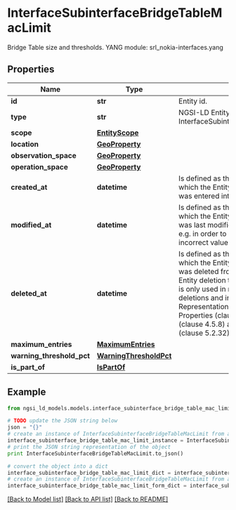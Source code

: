 # InterfaceSubinterfaceBridgeTableMacLimit

Bridge Table size and thresholds.  YANG module: srl_nokia-interfaces.yang 

## Properties

Name | Type | Description | Notes
------------ | ------------- | ------------- | -------------
**id** | **str** | Entity id.  | [optional] 
**type** | **str** | NGSI-LD Entity identifier. It has to be InterfaceSubinterfaceBridgeTableMacLimit. | [default to 'InterfaceSubinterfaceBridgeTableMacLimit']
**scope** | [**EntityScope**](EntityScope.md) |  | [optional] 
**location** | [**GeoProperty**](GeoProperty.md) |  | [optional] 
**observation_space** | [**GeoProperty**](GeoProperty.md) |  | [optional] 
**operation_space** | [**GeoProperty**](GeoProperty.md) |  | [optional] 
**created_at** | **datetime** | Is defined as the temporal Property at which the Entity, Property or Relationship was entered into an NGSI-LD system.  | [optional] [readonly] 
**modified_at** | **datetime** | Is defined as the temporal Property at which the Entity, Property or Relationship was last modified in an NGSI-LD system, e.g. in order to correct a previously entered incorrect value.  | [optional] [readonly] 
**deleted_at** | **datetime** | Is defined as the temporal Property at which the Entity, Property or Relationship was deleted from an NGSI-LD system.  Entity deletion timestamp. See clause 4.8 It is only used in notifications reporting deletions and in the Temporal Representation of Entities (clause 4.5.6), Properties (clause 4.5.7), Relationships (clause 4.5.8) and LanguageProperties (clause 5.2.32).  | [optional] [readonly] 
**maximum_entries** | [**MaximumEntries**](MaximumEntries.md) |  | [optional] 
**warning_threshold_pct** | [**WarningThresholdPct**](WarningThresholdPct.md) |  | [optional] 
**is_part_of** | [**IsPartOf**](IsPartOf.md) |  | 

## Example

```python
from ngsi_ld_models.models.interface_subinterface_bridge_table_mac_limit import InterfaceSubinterfaceBridgeTableMacLimit

# TODO update the JSON string below
json = "{}"
# create an instance of InterfaceSubinterfaceBridgeTableMacLimit from a JSON string
interface_subinterface_bridge_table_mac_limit_instance = InterfaceSubinterfaceBridgeTableMacLimit.from_json(json)
# print the JSON string representation of the object
print InterfaceSubinterfaceBridgeTableMacLimit.to_json()

# convert the object into a dict
interface_subinterface_bridge_table_mac_limit_dict = interface_subinterface_bridge_table_mac_limit_instance.to_dict()
# create an instance of InterfaceSubinterfaceBridgeTableMacLimit from a dict
interface_subinterface_bridge_table_mac_limit_form_dict = interface_subinterface_bridge_table_mac_limit.from_dict(interface_subinterface_bridge_table_mac_limit_dict)
```
[[Back to Model list]](../README.md#documentation-for-models) [[Back to API list]](../README.md#documentation-for-api-endpoints) [[Back to README]](../README.md)


